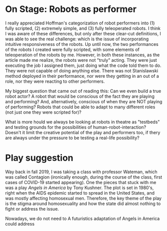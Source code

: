 # On Stage: Robots as performer

I really appreciated Hoffman's categorization of robot performers into (1) fully scripted, (2) extremely simple, and (3) fully teleoperated robots. I think I was aware of these differences, but only after these clear-cut definitions, I was able to see the real challenge: which is the issue of incorporating intuitive responsiveness of the robots. 
Up until now, the two performances of the robots I created were fully scripted, with some elements of teleoperation of the robots by me. However, in both these instances, as the article made me realize, the robots were not "truly" acting. They were just executing the job I assigned them, just doing what the code told them to do. They were not capable of doing anything else. There was not Stanislawski method deployed in their performance, nor were they getting in an out of a role, nor they were reacting to other performers. 

My biggest question that came out of reading this: Can we even build a true robot actor? A robot that would be conscious of the fact they are playing and performing? And, alternatively, conscious of when they are NOT playing of performing? Robots that could be able to adapt to many different roles (not just one they were scripted for)?

What is more hould we always be looking at robots in theatre as "testbeds" and testing grounds for the possibilities of human-robot-interaction? Doesn't it limit the creative potential of the play and performers too, if thery are always under the pressure to be testing a real-life possibility? 

# Play suggestion 
Way back in fall 2019, I was taking a class with professor Wateman, which was called Contagion (ironically enough, during the course of the class, first cases of COVID-19 started appearing). One the pieces that stuck with me was a play _Angels in America_ by Tony Kushner. The plot is set in 1980's, right when the AIDS epidemic started to spread in the United States, and was mostly affecting homosexual men. Therefore, the key theme of the play is the stigma around homosexuality and how the state did almost nothing to fight or address the issue. 

Nowadays, we do not need to 
A futuristics adaptation of Angels in America could address 
